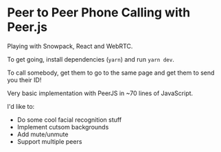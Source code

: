 # Peer to Peer Phone Calling with Peer.js

Playing with Snowpack, React and WebRTC. 

To get going, install dependencies (`yarn`) and run `yarn dev`.

To call somebody, get them to go to the same page and get them to send you their ID!

Very basic implementation with PeerJS in ~70 lines of JavaScript. 

I'd like to:
* Do some cool facial recognition stuff
* Implement cutsom backgrounds
* Add mute/unmute
* Support multiple peers


